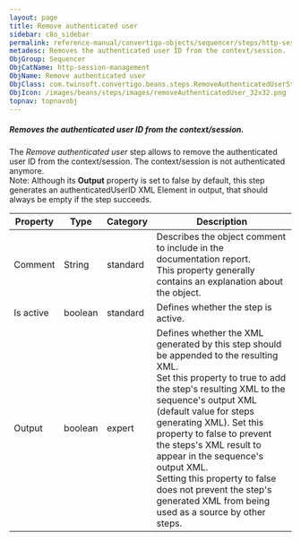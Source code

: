 ```yaml
---
layout: page
title: Remove authenticated user
sidebar: c8o_sidebar
permalink: reference-manual/convertigo-objects/sequencer/steps/http-session-management/remove-authenticated-user/
metadesc: Removes the authenticated user ID from the context/session.   The  Remove authenticated user  step allows to remove the authenticated user ID from the
ObjGroup: Sequencer
ObjCatName: http-session-management
ObjName: Remove authenticated user
ObjClass: com.twinsoft.convertigo.beans.steps.RemoveAuthenticatedUserStep
ObjIcon: /images/beans/steps/images/removeAuthenticatedUser_32x32.png
topnav: topnavobj
---
```

##### Removes the authenticated user ID from the context/session. 

The <i>Remove authenticated user</i> step allows to remove the authenticated user ID from the context/session. The context/session is not authenticated anymore. <br/><span class="orangetwinsoft">Note:</span> Although its <b>Output</b> property is set to <span class="computer">false</span> by default, this step generates an <span class="computer">authenticatedUserID</span> XML Element in output, that should always be empty if the step succeeds. 

Property | Type | Category | Description
--- | --- | --- | ---
Comment | String | standard | Describes the object comment to include in the documentation report.<br/>This property generally contains an explanation about the object.
Is active | boolean | standard | Defines whether the step is active.
Output | boolean | expert | Defines whether the XML generated by this step should be appended to the resulting XML.<br/>Set this property to <span class="computer">true</span> to add the step's resulting XML to the sequence's output XML (default value for steps generating XML). Set this property to <span class="computer">false</span> to prevent the steps's XML result to appear in the sequence's output XML.<br/>Setting this property to <span class="computer">false</span> does not prevent the step's generated XML from being used as a source by other steps.
